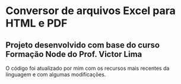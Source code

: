 # Conversor de arquivos Excel para HTML e PDF
## Projeto desenvolvido com base do curso Formação Node do Prof. Victor Lima

O código foi atualizado por mim com os recursos mais recentes da linguagem e com algumas modificações.
